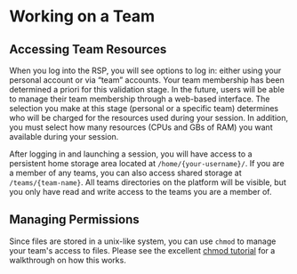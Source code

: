 # Working on a Team

## Accessing Team Resources
When you log into the RSP, you will see options to log in: either using your personal account or via “team” accounts. Your team membership has been determined a priori for this validation stage. In the future, users will be able to manage their team membership through a web-based interface. The selection you make at this stage (personal or a specific team) determines who will be charged for the resources used during your session. In addition, you must select how many resources (CPUs and GBs of RAM) you want available during your session. 

After logging in and launching a session, you will have access to a persistent home storage area located at `/home/{your-username}/`. If you are a member of any teams, you can also access shared storage at `/teams/{team-name}`. All teams directories on the platform will be visible, but you only have read and write access to the teams you are a member of.

## Managing Permissions
Since files are stored in a unix-like system, you can use `chmod` to manage your team's access to files. Please see the excellent [chmod tutorial](https://catcode.com/teachmod/index.html) for a walkthrough on how this works.